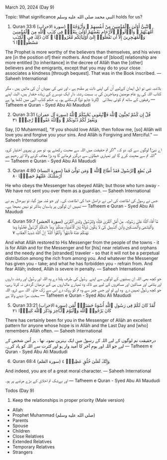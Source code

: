 March 20, 2024 (Day 9)

Topic: What significance النبي محمد صلي الله عليه وسلم holds for us?

1) Quran 33:6 (سورة الاحزاب)
ٱلنَّبِىُّ أَوْلَىٰ بِٱلْمُؤْمِنِينَ مِنْ أَنفُسِهِمْ ۖ وَأَزْوَٰجُهُۥٓ أُمَّهَـٰتُهُمْ ۗ وَأُو۟لُوا۟ ٱلْأَرْحَامِ بَعْضُهُمْ أَوْلَىٰ بِبَعْضٍۢ فِى كِتَـٰبِ ٱللَّهِ مِنَ ٱلْمُؤْمِنِينَ وَٱلْمُهَـٰجِرِينَ إِلَّآ أَن تَفْعَلُوٓا۟ إِلَىٰٓ أَوْلِيَآئِكُم مَّعْرُوفًۭا ۚ كَانَ ذَٰلِكَ فِى ٱلْكِتَـٰبِ مَسْطُورًۭا ٦

The Prophet is more worthy of the believers than themselves, and his wives are [in the position of] their mothers. And those of [blood] relationship are more entitled [to inheritance] in the decree of Allāh than the [other] believers and the emigrants, except that you may do to your close associates a kindness [through bequest]. That was in the Book inscribed.
— Saheeh International

بلاشبہ نبی تو اہلِ ایمان کےلیے اُن کی اپنی ذات پر مقّدم ہے ، اور نبی کی بیویاں اُن کی مائیں ہیں ، مگر کتاب اللہ کی رو عام مومنین ومہاجرین کی بہ بسبت رشتہ دار ایک دوسرے کے زیادہ حقدار ہیں، البتہ اپنے رفیقوں کے ساتھ تم کوئی بھلائی   (کرنا چاہو تو) کرسکتے ہو۔ یہ حکم کتابِ الٰہی میں لکھا ہوا ہے
— Tafheem e Quran - Syed Abu Ali Maududi

2) Quran 3:31 (سورة آل عمران)
قُلْ إِن كُنتُمْ تُحِبُّونَ ٱللَّهَ فَٱتَّبِعُونِى يُحْبِبْكُمُ ٱللَّهُ وَيَغْفِرْ لَكُمْ ذُنُوبَكُمْ ۗ وَٱللَّهُ غَفُورٌۭ رَّحِيمٌۭ ٣١

Say, [O Muḥammad], "If you should love Allāh, then follow me, [so] Allāh will love you and forgive you your sins. And Allāh is Forgiving and Merciful."
— Saheeh International

اے نبیؐ! لوگوں سے کہہ دو کہ، "اگر تم حقیقت میں اللہ سے محبت رکھتے ہو، تو میر ی پیروی اختیار کرو، اللہ تم سے محبت کرے گا اور تمہاری خطاؤں سے درگزر فرمائے گا وہ بڑا معاف کرنے والا اور رحیم ہے"
— Tafheem e Quran - Syed Abu Ali Maududi

3) Quran 4:80 (سورة النساء)
مَّن يُطِعِ ٱلرَّسُولَ فَقَدْ أَطَاعَ ٱللَّهَ ۖ وَمَن تَوَلَّىٰ فَمَآ أَرْسَلْنَـٰكَ عَلَيْهِمْ حَفِيظًۭا ٨٠

He who obeys the Messenger has obeyed Allāh; but those who turn away - We have not sent you over them as a guardian.
— Saheeh International

جس نے رسول کی اطاعت کی اس نے دراصل خدا کی اطاعت کی۔ اور جو مُنہ موڑ گیا، تو بہرحال ہم نے تمہیں ان لوگوں پر پاسبان بناکر تو نہیں بھیجا ہے۔
— Tafheem e Quran - Syed Abu Ali Maududi

4) Quran 59:7 (سورة الحشر)
مَّآ أَفَآءَ ٱللَّهُ عَلَىٰ رَسُولِهِۦ مِنْ أَهْلِ ٱلْقُرَىٰ فَلِلَّهِ وَلِلرَّسُولِ وَلِذِى ٱلْقُرْبَىٰ وَٱلْيَتَـٰمَىٰ وَٱلْمَسَـٰكِينِ وَٱبْنِ ٱلسَّبِيلِ كَىْ لَا يَكُونَ دُولَةًۢ بَيْنَ ٱلْأَغْنِيَآءِ مِنكُمْ ۚ وَمَآ ءَاتَىٰكُمُ ٱلرَّسُولُ فَخُذُوهُ وَمَا نَهَىٰكُمْ عَنْهُ فَٱنتَهُوا۟ ۚ وَٱتَّقُوا۟ ٱللَّهَ ۖ إِنَّ ٱللَّهَ شَدِيدُ ٱلْعِقَابِ ٧

And what Allāh restored to His Messenger from the people of the towns - it is for Allāh and for the Messenger and for [his] near relatives and orphans and the needy and the [stranded] traveler - so that it will not be a perpetual distribution among the rich from among you. And whatever the Messenger has given you - take; and what he has forbidden you - refrain from. And fear Allāh; indeed, Allāh is severe in penalty.
— Saheeh International

جو کچھ بھی اللہ اِن بستیوں کے لوگوں سے اپنے  رسُول کی طرف پلٹا دے وہ اللہ اور رسُول اور رشتہ داروں اور یتامٰی اور مساکین اور مسافروں کے لیے ہے  تاکہ وہ تمہارے مالداروں ہی کے درمیان گردش نہ کرتا رہے،  جو کچھ رسُولؐ تمہیں دے  وہ لے لو اور جس چیز سے وہ تم کو روک دے اس سے رُک جاؤ۔  اللہ سے ڈرو، اللہ سخت سزا دینے والا ہے
— Tafheem e Quran - Syed Abu Ali Maududi

5) Quran 33:21 (سورة الاحزاب)
لَّقَدْ كَانَ لَكُمْ فِى رَسُولِ ٱللَّهِ أُسْوَةٌ حَسَنَةٌۭ لِّمَن كَانَ يَرْجُوا۟ ٱللَّهَ وَٱلْيَوْمَ ٱلْـَٔاخِرَ وَذَكَرَ ٱللَّهَ كَثِيرًۭا ٢١

There has certainly been for you in the Messenger of Allāh an excellent pattern for anyone whose hope is in Allāh and the Last Day and [who] remembers Allāh often.
— Saheeh International

درحقیقت تم لوگوں کے لیے اللہ کے رسولؐ میں ایک بہترین نمونہ تھا ، ہر اُس شخص کے لیے جو اللہ اور یومِ آخر کا اُمید وار ہو اور کثرت سے اللہ کو یاد کرے۔ 
— Tafheem e Quran - Syed Abu Ali Maududi

6) Quran 68:4 (سورة القلم)
وَإِنَّكَ لَعَلَىٰ خُلُقٍ عَظِيمٍۢ ٤

And indeed, you are of a great moral character.
— Saheeh International

اور بےشک تم اخلاق کے بڑے مرتبے پر ہو۔
— Tafheem e Quran - Syed Abu Ali Maududi

Todos (Day 9)

1) Keep the relationships in proper priority (Male version)

* Allah
* Prophet Muhammad (صلي الله عليه وسلم)
* Parents
* Spouse
* Children
* Close Relatives
* Extended Relatives
* Temporary Relatives
* Strangers

